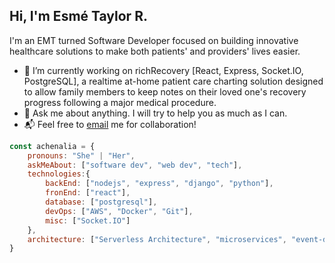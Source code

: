 <h2>Hi, I'm Esmé Taylor R.</h2>
  
I'm an EMT turned Software Developer focused on building innovative healthcare solutions to make both patients' and providers' lives easier.

- 🔭 I’m currently working on richRecovery [React, Express, Socket.IO, PostgreSQL], a realtime at-home patient care charting solution designed to allow family members to keep notes on their loved one's recovery progress following a major medical procedure.
- 💬 Ask me about anything. I will try to help you as much as I can.
- 📬 Feel free to <a href="mailto:esme.taylor.richardson@gmail.com">email</a> me for collaboration!


```javascript
const achenalia = {
    pronouns: "She" | "Her",
    askMeAbout: ["software dev", "web dev", "tech"],
    technologies:{
        backEnd: ["nodejs", "express", "django", "python"],
        fronEnd: ["react"],
        database: ["postgresql"],
        devOps: ["AWS", "Docker", "Git"],
        misc: ["Socket.IO"]
    },
    architecture: ["Serverless Architecture", "microservices", "event-driven", "Single page applications"],
}
```
